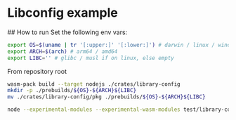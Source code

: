 # Libconfig example

## How to run
Set the following env vars:
```bash
export OS=$(uname | tr '[:upper:]' '[:lower:]') # darwin / linux / windows
export ARCH=$(arch) # arm64 / amd64
export LIBC='' # glibc / musl if on linux, else empty
```

From repository root 
```bash
wasm-pack build --target nodejs ./crates/library-config
mkdir -p ./prebuilds/${OS}-${ARCH}${LIBC}
mv ./crates/library-config/pkg ./prebuilds/${OS}-${ARCH}${LIBC}

node --experimental-modules --experimental-wasm-modules test/library-config/index.js
```
